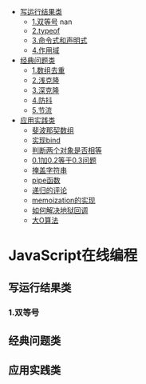 * [写运行结果类](#写运行结果类)
  * [1.双等号](#1.双等号) nan
  * [2.typeof](#2.typeof)
  * [3.命令式和声明式](#3.命令式和声明式)
  * [4.作用域](#4.作用域)
* [经典问题类](#经典问题类)
  * [1.数组去重](#1.数组去重)
  * [2.浅克隆](#2.浅克隆)
  * [3.深克隆](#3.深克隆)
  * [4.防抖](#4.防抖)
  * [5.节流](#5.节流)
* [应用实践类](#应用实践类)
  * [斐波那契数组](#斐波那契数组)
  * [实现bind](#实现bind)
  * [判断两个对象是否相等](#判断两个对象是否相等)
  * [0.1加0.2等于0.3问题](#0.1加0.2等于0.3问题)
  * [掩盖字符串](#掩盖字符串)
  * [pipe函数](#)
  * [递归的评论](#)
  * [memoization的实现](#)
  * [如何解决地狱回调]()
  * [大O算法]()

# JavaScript在线编程
## 写运行结果类
### 1.双等号

## 经典问题类
## 应用实践类
